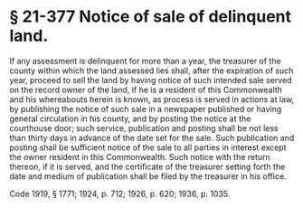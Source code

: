 # § 21-377 Notice of sale of delinquent land.

<p>If any assessment is delinquent for more than a year, the treasurer of the county within which the land assessed lies shall, after the expiration of such year, proceed to sell the land by having notice of such intended sale served on the record owner of the land, if he is a resident of this Commonwealth and his whereabouts herein is known, as process is served in actions at law, by publishing the notice of such sale in a newspaper published or having general circulation in his county, and by posting the notice at the courthouse door; such service, publication and posting shall be not less than thirty days in advance of the date set for the sale. Such publication and posting shall be sufficient notice of the sale to all parties in interest except the owner resident in this Commonwealth. Such notice with the return thereon, if it is served, and the certificate of the treasurer setting forth the date and medium of publication shall be filed by the treasurer in his office.</p><p>Code 1919, § 1771; 1924, p. 712; 1926, p. 620; 1936, p. 1035.</p>